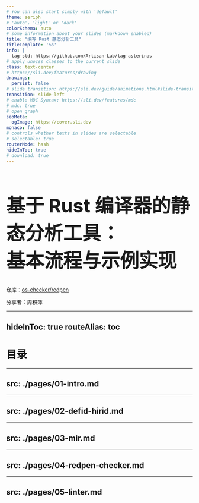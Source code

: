 ```yaml
---
# You can also start simply with 'default'
theme: seriph
# 'auto'，'light' or 'dark'
colorSchema: auto
# some information about your slides (markdown enabled)
title: "编写 Rust 静态分析工具"
titleTemplate: '%s'
info: |
  tag-std: https://github.com/Artisan-Lab/tag-asterinas
# apply unocss classes to the current slide
class: text-center
# https://sli.dev/features/drawing
drawings:
  persist: false
# slide transition: https://sli.dev/guide/animations.html#slide-transitions
transition: slide-left
# enable MDC Syntax: https://sli.dev/features/mdc
# mdc: true
# open graph
seoMeta:
  ogImage: https://cover.sli.dev
monaco: false
# controls whether texts in slides are selectable
# selectable: true
routerMode: hash
hideInToc: true
# download: true
---
```


<h1 style="font-size: 3.2rem">基于 Rust 编译器的静态分析工具：<br>基本流程与示例实现</h1>

<div class="text-xl font-bold">

仓库：[os-checker/redpen](https://github.com/os-checker/redpen)

分享者：周积萍

</div>

<style scoped>
.slidev-layout.cover {
  background: var(--slidev-theme-background) !important;
  color: var(--slidev-theme-foreground) !important;
}
</style>

---
hideInToc: true
routeAlias: toc
---

# 目录

<Toc maxDepth="1" />

---
src: ./pages/01-intro.md
---

---
src: ./pages/02-defid-hirid.md
---

---
src: ./pages/03-mir.md
---

---
src: ./pages/04-redpen-checker.md
---

---
src: ./pages/05-linter.md
---
